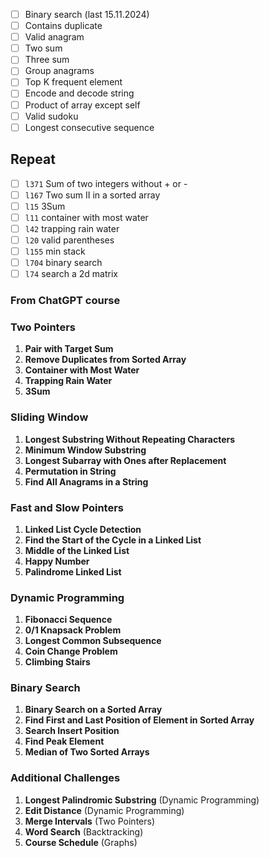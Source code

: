 - [ ] Binary search (last 15.11.2024)
- [ ] Contains duplicate
- [ ] Valid anagram
- [ ] Two sum
- [ ] Three sum
- [ ] Group anagrams
- [ ] Top K frequent element
- [ ] Encode and decode string
- [ ] Product of array except self
- [ ] Valid sudoku
- [ ] Longest consecutive sequence

## Repeat

- [ ] `l371` Sum of two integers without + or -
- [ ] `l167` Two sum II in a sorted array
- [ ] `l15` 3Sum
- [ ] `l11` container with most water
- [ ] `l42` trapping rain water
- [ ] `l20` valid parentheses
- [ ] `l155` min stack
- [ ] `l704` binary search
- [ ] `l74` search a 2d matrix

###  From ChatGPT course
### Two Pointers

1. **Pair with Target Sum**
2. **Remove Duplicates from Sorted Array**
3. **Container with Most Water**
4. **Trapping Rain Water**
5. **3Sum**

### Sliding Window

1. **Longest Substring Without Repeating Characters**
2. **Minimum Window Substring**
3. **Longest Subarray with Ones after Replacement**
4. **Permutation in String**
5. **Find All Anagrams in a String**

### Fast and Slow Pointers

1. **Linked List Cycle Detection**
2. **Find the Start of the Cycle in a Linked List**
3. **Middle of the Linked List**
4. **Happy Number**
5. **Palindrome Linked List**

### Dynamic Programming

1. **Fibonacci Sequence**
2. **0/1 Knapsack Problem**
3. **Longest Common Subsequence**
4. **Coin Change Problem**
5. **Climbing Stairs**

### Binary Search

1. **Binary Search on a Sorted Array**
2. **Find First and Last Position of Element in Sorted Array**
3. **Search Insert Position**
4. **Find Peak Element**
5. **Median of Two Sorted Arrays**

### Additional Challenges

1. **Longest Palindromic Substring** (Dynamic Programming)
2. **Edit Distance** (Dynamic Programming)
3. **Merge Intervals** (Two Pointers)
4. **Word Search** (Backtracking)
5. **Course Schedule** (Graphs)